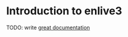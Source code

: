 # Introduction to enlive3

TODO: write [great documentation](http://jacobian.org/writing/what-to-write/)

